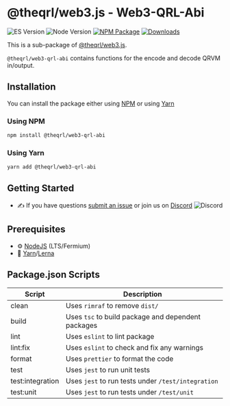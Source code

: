 # @theqrl/web3.js - Web3-QRL-Abi

![ES Version](https://img.shields.io/badge/ES-2020-yellow)
![Node Version](https://img.shields.io/badge/node-18.x-green)
[![NPM Package](https://img.shields.io/npm/v/@theqrl/web3-qrl-abi)](https://www.npmjs.com/package/@theqrl/web3-qrl-abi)
[![Downloads](https://img.shields.io/npm/dm/@theqrl/web3-qrl-abi)](https://www.npmjs.com/package/@theqrl/web3-qrl-abi)

This is a sub-package of [@theqrl/web3.js](https://github.com/theqrl/web3.js).

`@theqrl/web3-qrl-abi` contains functions for the encode and decode QRVM in/output.

## Installation

You can install the package either using [NPM](https://www.npmjs.com/package/@theqrl/web3-qrl-abi) or using [Yarn](https://yarnpkg.com/package/@theqrl/web3-qrl-abi)

### Using NPM

```bash
npm install @theqrl/web3-qrl-abi
```

### Using Yarn

```bash
yarn add @theqrl/web3-qrl-abi
```

## Getting Started

-   :writing_hand: If you have questions [submit an issue](https://github.com/theqrl/web3.js/issues/new) or join us on [Discord](https://theqrl.org/discord)
    ![Discord](https://img.shields.io/discord/357604137204056065.svg?label=Discord&logo=discord)

## Prerequisites

-   :gear: [NodeJS](https://nodejs.org/) (LTS/Fermium)
-   :toolbox: [Yarn](https://yarnpkg.com/)/[Lerna](https://lerna.js.org/)

## Package.json Scripts

| Script           | Description                                        |
| ---------------- | -------------------------------------------------- |
| clean            | Uses `rimraf` to remove `dist/`                    |
| build            | Uses `tsc` to build package and dependent packages |
| lint             | Uses `eslint` to lint package                      |
| lint:fix         | Uses `eslint` to check and fix any warnings        |
| format           | Uses `prettier` to format the code                 |
| test             | Uses `jest` to run unit tests                      |
| test:integration | Uses `jest` to run tests under `/test/integration` |
| test:unit        | Uses `jest` to run tests under `/test/unit`        |

[docs]: https://docs.theqrl.org/
[repo]: https://github.com/theqrl/web3.js/tree/main/packages/web3-qrl-abi
[npm-image]: https://img.shields.io/github/package-json/v/theqrl/web3.js/main?filename=packages%2Fweb3-qrl-abi%2Fpackage.json
[npm-url]: https://npmjs.org/package/@theqrl/web3-qrl-abi
[downloads-image]: https://img.shields.io/npm/dm/@theqrl/web3-qrl-abi?label=npm%20downloads

